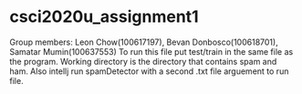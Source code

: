 # csci2020u_assignment1
Group members: Leon Chow(100617197), Bevan Donbosco(100618701), Samatar Mumin(100637553)
To run this file put test/train in the same file as the program. Working directory is the directory that contains spam and 
ham. Also intellj run spamDetector with a second .txt file arguement to run file.
